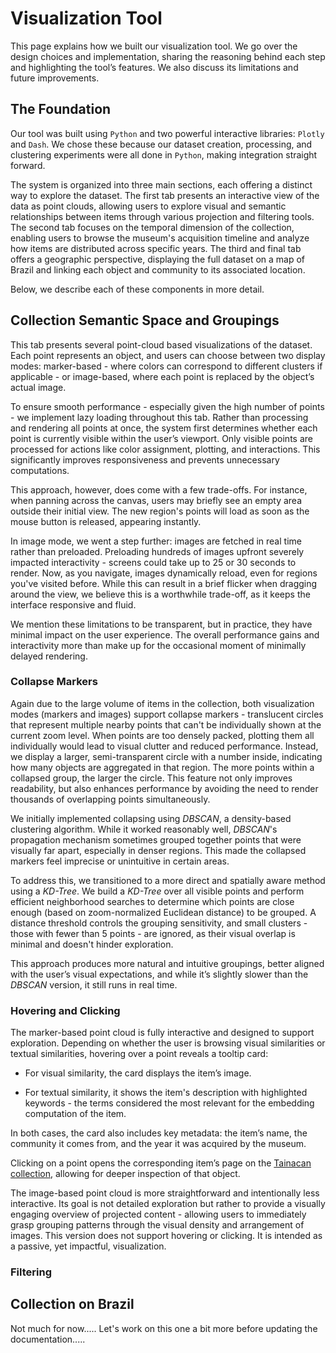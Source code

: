 # Visualization Tool  

This page explains how we built our visualization tool. We go over the design choices and implementation, sharing the reasoning behind each step and highlighting the tool’s features. We also discuss its limitations and future improvements.

## The Foundation  

Our tool was built using `Python` and two powerful interactive libraries: `Plotly` and `Dash`. We chose these because our dataset creation, processing, and clustering experiments were all done in `Python`, making integration straight forward.

The system is organized into three main sections, each offering a distinct way to explore the dataset. The first tab presents an interactive view of the data as point clouds, allowing users to explore visual and semantic relationships between items through various projection and filtering tools. The second tab focuses on the temporal dimension of the collection, enabling users to browse the museum's acquisition timeline and analyze how items are distributed across specific years. The third and final tab offers a geographic perspective, displaying the full dataset on a map of Brazil and linking each object and community to its associated location.

<!-- Image of tabs -->

Below, we describe each of these components in more detail.

## Collection Semantic Space and Groupings

This tab presents several point-cloud based visualizations of the dataset. Each point represents an object, and users can choose between two display modes: marker-based - where colors can correspond to different clusters if applicable -  or image-based, where each point is replaced by the object’s actual image.

<!-- Image of markers and images -->

To ensure smooth performance - especially given the high number of points - we implement lazy loading throughout this tab. Rather than processing and rendering all points at once, the system first determines whether each point is currently visible within the user’s viewport. Only visible points are processed for actions like color assignment, plotting, and interactions. This significantly improves responsiveness and prevents unnecessary computations.

This approach, however, does come with a few trade-offs. For instance, when panning across the canvas, users may briefly see an empty area outside their initial view. The new region's points will load as soon as the mouse button is released, appearing instantly.

In image mode, we went a step further: images are fetched in real time rather than preloaded. Preloading hundreds of images upfront severely impacted interactivity - screens could take up to 25 or 30 seconds to render. Now, as you navigate, images dynamically reload, even for regions you've visited before. While this can result in a brief flicker when dragging around the view, we believe this is a worthwhile trade-off, as it keeps the interface responsive and fluid.

We mention these limitations to be transparent, but in practice, they have minimal impact on the user experience. The overall performance gains and interactivity more than make up for the occasional moment of minimally delayed rendering.

### Collapse Markers

Again due to the large volume of items in the collection, both visualization modes (markers and images) support collapse markers - translucent circles that represent multiple nearby points that can't be individually shown at the current zoom level. When points are too densely packed, plotting them all individually would lead to visual clutter and reduced performance. Instead, we display a larger, semi-transparent circle with a number inside, indicating how many objects are aggregated in that region. The more points within a collapsed group, the larger the circle. This feature not only improves readability, but also enhances performance by avoiding the need to render thousands of overlapping points simultaneously.

We initially implemented collapsing using *DBSCAN*, a density-based clustering algorithm. While it worked reasonably well, *DBSCAN*'s propagation mechanism sometimes grouped together points that were visually far apart, especially in denser regions. This made the collapsed markers feel imprecise or unintuitive in certain areas.

To address this, we transitioned to a more direct and spatially aware method using a *KD-Tree*. We build a *KD-Tree* over all visible points and perform efficient neighborhood searches to determine which points are close enough (based on zoom-normalized Euclidean distance) to be grouped. A distance threshold controls the grouping sensitivity, and small clusters - those with fewer than 5 points - are ignored, as their visual overlap is minimal and doesn't hinder exploration.

This approach produces more natural and intuitive groupings, better aligned with the user’s visual expectations, and while it’s slightly slower than the *DBSCAN* version, it still runs in real time.

### Hovering and Clicking

The marker-based point cloud is fully interactive and designed to support exploration. Depending on whether the user is browsing visual similarities or textual similarities, hovering over a point reveals a tooltip card:

- For visual similarity, the card displays the item’s image.

- For textual similarity, it shows the item's description with highlighted keywords - the terms considered the most relevant for the embedding computation of the item.

In both cases, the card also includes key metadata: the item’s name, the community it comes from, and the year it was acquired by the museum.

<!-- Image of the hovering boxes both for the image case and for the textual case -->

Clicking on a point opens the corresponding item’s page on the [Tainacan collection](https://tainacan.museudoindio.gov.br/), allowing for deeper inspection of that object.

The image-based point cloud is more straightforward and intentionally less interactive. Its goal is not detailed exploration but rather to provide a visually engaging overview of projected content - allowing users to immediately grasp grouping patterns through the visual density and arrangement of images. This version does not support hovering or clicking. It is intended as a passive, yet impactful, visualization.

### Filtering

## Collection on Brazil

Not much for now..... Let's work on this one a bit more before updating the documentation.....
